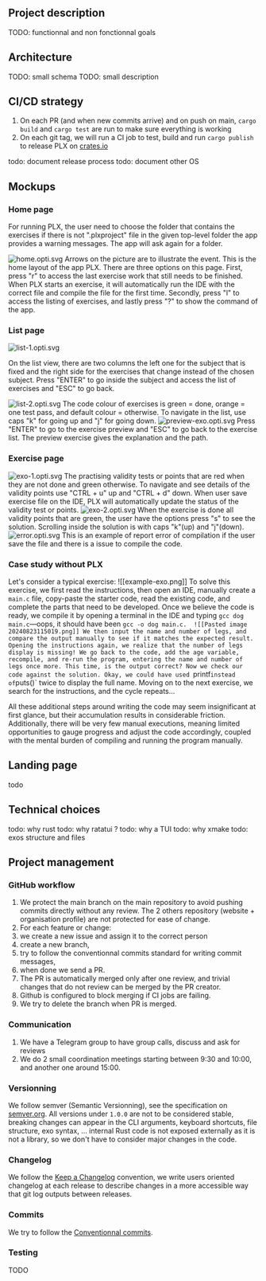 ## Project description
TODO: functionnal and non fonctionnal goals

## Architecture
TODO: small schema
TODO: small description


## CI/CD strategy
1. On each PR (and when new commits arrive) and on push on main, `cargo build` and `cargo test` are run to make sure everything is working
1. On each git tag, we will run a CI job to test, build and run `cargo publish` to release PLX on [crates.io](https://crates.io/crates/plx)

todo: document release process
todo: document other OS

## Mockups
### Home page
For running PLX, the user need to choose the folder that contains the exercises if there is not ".plxproject" file in the given top-level folder the app provides a warning messages. The app will ask again for a folder.

![home.opti.svg](img/svg/home.opti.svg)
Arrows on the picture are to illustrate the event. This is the home layout of the app PLX. There are three options on this page. First, press "r" to access the last exercise work that still needs to be finished. When PLX starts an exercise, it will automatically run the IDE with the correct file and compile the file for the first time. Secondly, press "l" to access the listing of exercises, and lastly press "?" to show the command of the app.
### List page

![list-1.opti.svg](img/svg/list-1.opti.svg)

On the list view, there are two columns the left one for the subject that is fixed and the right side for the exercises that change instead of the chosen subject. Press "ENTER" to go inside the subject and access the list of exercises and "ESC" to go back.

![list-2.opti.svg](img/svg/list-2.opti.svg)
The code colour of exercises is green = done, orange = one test pass, and default colour = otherwise. To navigate in the list, use caps "k" for going up and "j" for going down.
![preview-exo.opti.svg](img/svg/preview-exo.opti.svg)
Press "ENTER" to go to the exercise preview and "ESC" to go back to the exercise list. The preview exercise gives the explanation and the path.
### Exercise page
![exo-1.opti.svg](img/svg/exo-1.opti.svg)
The practising validity tests or points that are red when they are not done and green otherwise. To navigate and see details of the validity points use "CTRL + u" up and "CTRL + d" down. When user save exercise file on the IDE, PLX will automatically update the status of the validity test or points.
![exo-2.opti.svg](img/svg/exo-2.opti.svg)
When the exercise is done all validity points that are green, the user have the options press "s" to see the solution. Scrolling inside the solution is with caps "k"(up) and "j"(down).
![error.opti.svg](img/svg/error.opti.svg)
This is an example of report error of compilation if the user save the file and there is a issue to compile the code.
### Case study without PLX
Let's consider a typical exercise: 
![[example-exo.png]]
To solve this exercise, we first read the instructions, then open an IDE, manually create a `main.c` file, copy-paste the starter code, read the existing code, and complete the parts that need to be developed. Once we believe the code is ready, we compile it by opening a terminal in the IDE and typing `gcc dog main.c`—oops, it should have been `gcc -o dog main.c. 
![[Pasted image 20240823115019.png]]
We then input the name and number of legs, and compare the output manually to see if it matches the expected result. Opening the instructions again, we realize that the number of legs display is missing! We go back to the code, add the age variable, recompile, and re-run the program, entering the name and number of legs once more. This time, is the output correct? Now we check our code against the solution. Okay, we could have used `printf` instead of `puts()` twice to display the full name. Moving on to the next exercise, we search for the instructions, and the cycle repeats...

All these additional steps around writing the code may seem insignificant at first glance, but their accumulation results in considerable friction. Additionally, there will be very few manual executions, meaning limited opportunities to gauge progress and adjust the code accordingly, coupled with the mental burden of compiling and running the program manually.
## Landing page
todo

## Technical choices
todo: why rust
todo: why ratatui ?
todo: why a TUI
todo: why xmake
todo: exos structure and files

## Project management
### GitHub workflow
1. We protect the main branch on the main repository to avoid pushing commits directly without any review. The 2 others repository (website + organisation profile) are not protected for ease of change.
1. For each feature or change:
  1. we create a new issue and assign it to the correct person
  1. create a new branch,
  1. try to follow the conventionnal commits standard for writing commit messages,
  1. when done we send a PR.
  1. The PR is automatically merged only after one review, and trivial changes that do not review can be merged by the PR creator.
  1. Github is configured to block merging if CI jobs are failing.
  1. We try to delete the branch when PR is merged.

### Communication
1. We have a Telegram group to have group calls, discuss and ask for reviews
1. We do 2 small coordination meetings starting between 9:30 and 10:00, and another one around 15:00.

### Versionning
We follow semver (Semantic Versionning), see the specification on [semver.org](https://semver.org). All versions under `1.0.0` are not to be considered stable, breaking changes can appear in the CLI arguments, keyboard shortcuts, file structure, exo syntax, ... internal Rust code is not exposed externally as it is not a library, so we don't have to consider major changes in the code.

### Changelog
We follow the [Keep a Changelog](https://keepachangelog.com) convention, we write users oriented changelog at each release to describe changes in a more accessible way that git log outputs between releases.

### Commits
We try to follow the [Conventionnal commits](https://conventionalcommits.org).

### Testing
TODO
